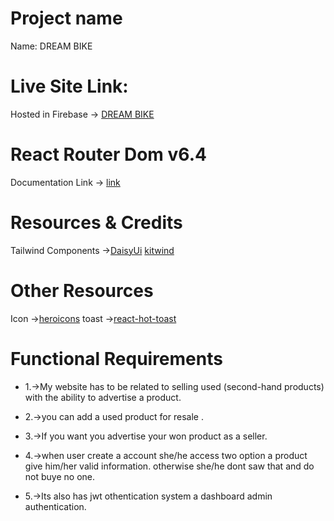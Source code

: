 # Project name

Name: DREAM BIKE

# Live Site Link:

Hosted in Firebase -> [DREAM BIKE](https://service-review-8b4de.web.app/)

# React Router Dom v6.4

Documentation Link -> [link](https://reactrouter.com/en/main/start/overview)

# Resources & Credits

Tailwind Components ->[DaisyUi](https://daisyui.com/) [kitwind](https://kitwind.io/products/kometa/components)

# Other Resources

Icon ->[heroicons](https://heroicons.com/)
toast ->[react-hot-toast](https://react-hot-toast.com/)

# Functional Requirements

- 1.->My website has to be related to selling used (second-hand products) with the ability to advertise a product.

- 2.->you can add a used product for resale .

- 3.->If you want you advertise your won product as a seller.

- 4.->when user create a account she/he access two option a product give him/her valid information. otherwise she/he dont saw that and do not buye no one.
- 5.->Its also has jwt othentication system a dashboard admin authentication.
